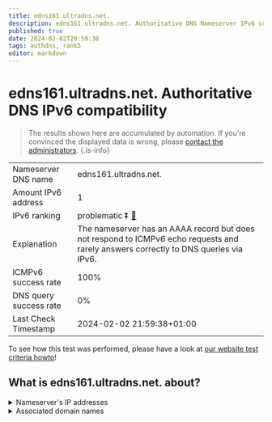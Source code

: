 ```yaml
---
title: edns161.ultradns.net.
description: edns161.ultradns.net. Authoritative DNS Nameserver IPv6 compatibility
published: true
date: 2024-02-02T20:59:38
tags: authdns, rank5
editor: markdown
---
```


# edns161.ultradns.net. Authoritative DNS IPv6 compatibility

> The results shown here are accumulated by automation. If you're convinced the displayed data is wrong, please [contact the administrators](/howto/chat). 
{.is-info}




|   |   |
| - | - |
| Nameserver DNS name | edns161.ultradns.net.
| Amount IPv6 address | 1
| IPv6 ranking | problematic :arrow_double_down: [🔗](/howto/ranking) |
| Explanation | The nameserver has an AAAA record but does not respond to ICMPv6 echo requests and rarely answers correctly to DNS queries via IPv6. |
| ICMPv6 success rate | 100%|
| DNS query success rate | 0% |
| Last Check Timestamp | 2024-02-02 21:59:38+01:00 |

To see how this test was performed, please have a look at [our website test criteria howto](/howto/testcriteria/authdns)!


## What is edns161.ultradns.net. about?




<details>
<summary>Nameserver's IP addresses</summary>

2610:a1:1014::2a1

</details>



<details>
<summary>Associated domain names</summary>

www.broadcom.com

</details>
